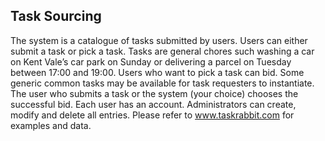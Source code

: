 ## Task Sourcing

The system is a catalogue of tasks submitted by users. Users can either
submit a task or pick a task. Tasks are general chores such washing a car on Kent Vale’s car park on Sunday or delivering a parcel on Tuesday between 17:00 and 19:00. Users who want to pick a task can bid. Some generic common tasks may be available for task requesters to instantiate. The user who submits a task or the system (your choice) chooses the successful bid. Each user has an account. Administrators can create, modify and delete all entries. Please refer to www.taskrabbit.com for examples and data.
